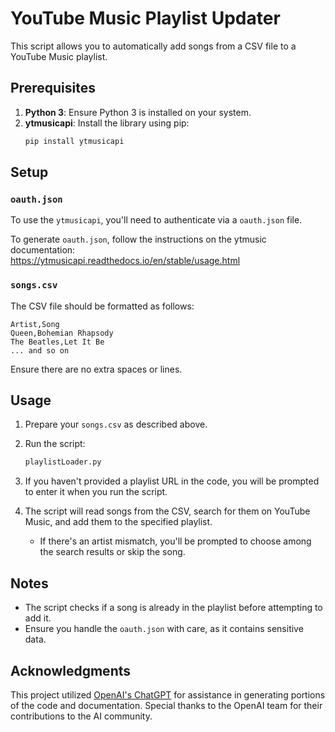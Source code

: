 
# YouTube Music Playlist Updater

This script allows you to automatically add songs from a CSV file to a YouTube Music playlist.

## Prerequisites

1. **Python 3**: Ensure Python 3 is installed on your system.
2. **ytmusicapi**: Install the library using pip:
   ```bash
   pip install ytmusicapi
   ```

## Setup

### `oauth.json`

To use the `ytmusicapi`, you'll need to authenticate via a `oauth.json` file. 

To generate `oauth.json`, follow the instructions on the ytmusic documentation:  
https://ytmusicapi.readthedocs.io/en/stable/usage.html

### `songs.csv`

The CSV file should be formatted as follows:

```
Artist,Song
Queen,Bohemian Rhapsody
The Beatles,Let It Be
... and so on
```

Ensure there are no extra spaces or lines.

## Usage

1. Prepare your `songs.csv` as described above.
2. Run the script:
   ```bash
   playlistLoader.py
   ```

3. If you haven't provided a playlist URL in the code, you will be prompted to enter it when you run the script.
4. The script will read songs from the CSV, search for them on YouTube Music, and add them to the specified playlist.
    - If there's an artist mismatch, you'll be prompted to choose among the search results or skip the song.

## Notes

- The script checks if a song is already in the playlist before attempting to add it.
- Ensure you handle the `oauth.json` with care, as it contains sensitive data.


## Acknowledgments

This project utilized [OpenAI's ChatGPT](https://openai.com/research/publications/chatgpt-chat-done-right/) for assistance in generating portions of the code and documentation. Special thanks to the OpenAI team for their contributions to the AI community.
